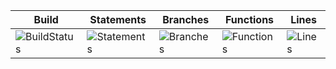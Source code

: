 | Build | Statements | Branches | Functions | Lines
| ------ | ------ | ------- | ------- | ------ |
| ![BuildStatus](#buildstatus#) | ![Statements](#statements# "Make me better!") | ![Branches](#branches# "Make me better!") | ![Functions](#functions# "Make me better!") | ![Lines](#lines# "Make me better!")
